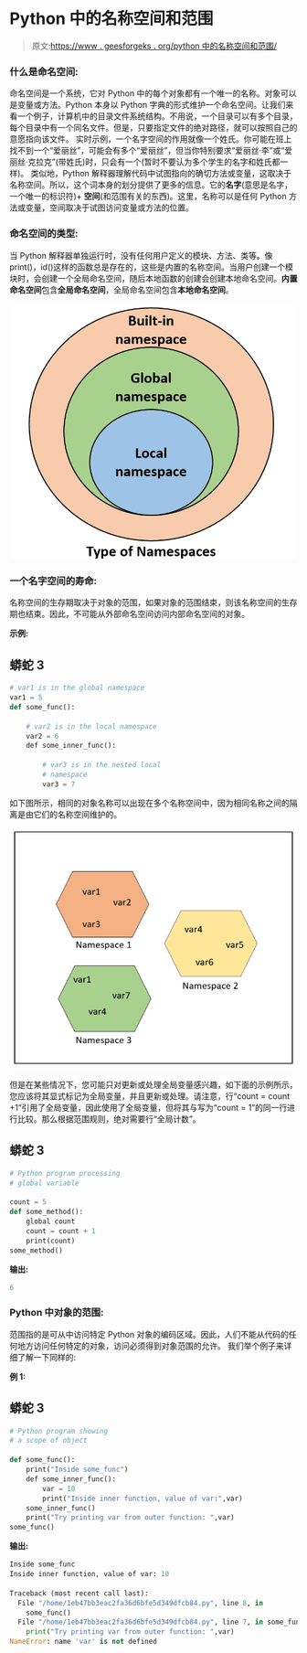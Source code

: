 # Python 中的名称空间和范围

> 原文:[https://www . geesforgeks . org/python 中的名称空间和范围/](https://www.geeksforgeeks.org/namespaces-and-scope-in-python/)

### **什么是命名空间:**

命名空间是一个系统，它对 Python 中的每个对象都有一个唯一的名称。对象可以是变量或方法。Python 本身以 Python 字典的形式维护一个命名空间。让我们来看一个例子，计算机中的目录文件系统结构。不用说，一个目录可以有多个目录，每个目录中有一个同名文件。但是，只要指定文件的绝对路径，就可以按照自己的意愿指向该文件。
实时示例，一个名字空间的作用就像一个姓氏。你可能在班上找不到一个“爱丽丝”，可能会有多个“爱丽丝”，但当你特别要求“爱丽丝·李”或“爱丽丝·克拉克”(带姓氏)时，只会有一个(暂时不要认为多个学生的名字和姓氏都一样)。
类似地，Python 解释器理解代码中试图指向的确切方法或变量，这取决于名称空间。所以，这个词本身的划分提供了更多的信息。它的**名字**(意思是名字，一个唯一的标识符)+ **空间**(和范围有关的东西)。这里，名称可以是任何 Python 方法或变量，空间取决于试图访问变量或方法的位置。

### **命名空间的类型:**

当 Python 解释器单独运行时，没有任何用户定义的模块、方法、类等。像 print()，id()这样的函数总是存在的，这些是内置的名称空间。当用户创建一个模块时，会创建一个全局命名空间，随后本地函数的创建会创建本地命名空间。**内置命名空间**包含**全局命名空间**，全局命名空间包含**本地命名空间**。

![](img/53870d24c263c8f2e467a9fc62e37cf4.png)

### 一个名字空间的寿命:

名称空间的生存期取决于对象的范围，如果对象的范围结束，则该名称空间的生存期也结束。因此，不可能从外部命名空间访问内部命名空间的对象。

**示例:**

## 蟒蛇 3

```py
# var1 is in the global namespace
var1 = 5
def some_func():

    # var2 is in the local namespace
    var2 = 6
    def some_inner_func():

        # var3 is in the nested local
        # namespace
        var3 = 7
```

如下图所示，相同的对象名称可以出现在多个名称空间中，因为相同名称之间的隔离是由它们的名称空间维护的。

![](img/3913ced6d78c0719697c29215b40a2a8.png)

但是在某些情况下，您可能只对更新或处理全局变量感兴趣，如下面的示例所示，您应该将其显式标记为全局变量，并且更新或处理。请注意，行“count = count +1”引用了全局变量，因此使用了全局变量，但将其与写为“count = 1”的同一行进行比较。那么根据范围规则，绝对需要行“全局计数”。

## 蟒蛇 3

```py
# Python program processing
# global variable

count = 5
def some_method():
    global count
    count = count + 1
    print(count)
some_method()
```

**输出:**

```py
6
```

### **Python 中对象的范围:**

范围指的是可从中访问特定 Python 对象的编码区域。因此，人们不能从代码的任何地方访问任何特定的对象，访问必须得到对象范围的允许。
我们举个例子来详细了解一下同样的:

**例 1:**

## 蟒蛇 3

```py
# Python program showing
# a scope of object

def some_func():
    print("Inside some_func")
    def some_inner_func():
        var = 10
        print("Inside inner function, value of var:",var)
    some_inner_func()
    print("Try printing var from outer function: ",var)
some_func()
```

**输出:**

```py
Inside some_func
Inside inner function, value of var: 10

Traceback (most recent call last):
  File "/home/1eb47bb3eac2fa36d6bfe5d349dfcb84.py", line 8, in 
    some_func()
  File "/home/1eb47bb3eac2fa36d6bfe5d349dfcb84.py", line 7, in some_func
    print("Try printing var from outer function: ",var)
NameError: name 'var' is not defined
```